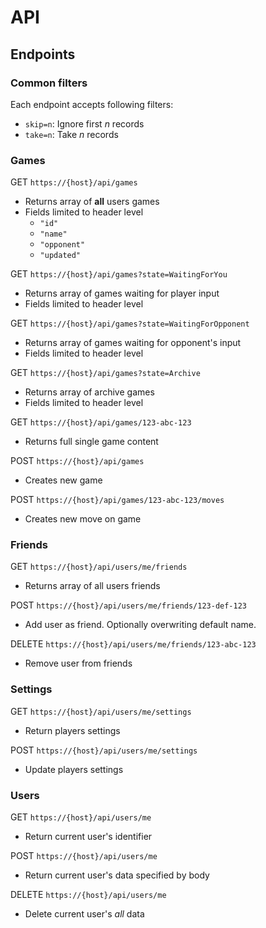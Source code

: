 # API

## Endpoints

### Common filters

Each endpoint accepts following filters:

- `skip=n`: Ignore first *n* records
- `take=n`: Take *n* records

### Games

GET `https://{host}/api/games`

- Returns array of **all** users games
- Fields limited to header level
  - `"id"`
  - `"name"`
  - `"opponent"`
  - `"updated"`

GET `https://{host}/api/games?state=WaitingForYou`

- Returns array of games waiting for player input
- Fields limited to header level

GET `https://{host}/api/games?state=WaitingForOpponent`

- Returns array of games waiting for opponent's input
- Fields limited to header level

GET `https://{host}/api/games?state=Archive`

- Returns array of archive games
- Fields limited to header level

GET `https://{host}/api/games/123-abc-123`

- Returns full single game content

POST `https://{host}/api/games`

- Creates new game

POST `https://{host}/api/games/123-abc-123/moves`

- Creates new move on game

### Friends

GET `https://{host}/api/users/me/friends`

- Returns array of all users friends

POST `https://{host}/api/users/me/friends/123-def-123`

- Add user as friend. Optionally overwriting default name.

DELETE `https://{host}/api/users/me/friends/123-abc-123`

- Remove user from friends

### Settings

GET `https://{host}/api/users/me/settings`

- Return players settings

POST `https://{host}/api/users/me/settings`

- Update players settings

### Users

GET `https://{host}/api/users/me`

- Return current user's identifier

POST `https://{host}/api/users/me`

- Return current user's data specified by body

DELETE `https://{host}/api/users/me`

- Delete current user's *all* data
